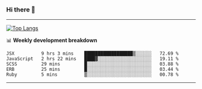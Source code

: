 ### Hi there 👋

-------
[![Top Langs](https://github-readme-stats.vercel.app/api/top-langs/?username=ashish-r)](https://github.com/anuraghazra/github-readme-stats)

📊 **Weekly development breakdown**
<!--START_SECTION:waka-->
```text
JSX          9 hrs 3 mins    ██████████████████▒░░░░░░   72.69 % 
JavaScript   2 hrs 22 mins   ████▓░░░░░░░░░░░░░░░░░░░░   19.11 % 
SCSS         29 mins         █░░░░░░░░░░░░░░░░░░░░░░░░   03.88 % 
ERB          25 mins         █░░░░░░░░░░░░░░░░░░░░░░░░   03.44 % 
Ruby         5 mins          ▒░░░░░░░░░░░░░░░░░░░░░░░░   00.78 % 
```
<!--END_SECTION:waka-->
-------

<!--
**ashish-r/ashish-r** is a ✨ _special_ ✨ repository because its `README.md` (this file) appears on your GitHub profile.

Here are some ideas to get you started:

- 🔭 I’m currently working on ...
- 🌱 I’m currently learning ...
- 👯 I’m looking to collaborate on ...
- 🤔 I’m looking for help with ...
- 💬 Ask me about ...
- 📫 How to reach me: ...
- 😄 Pronouns: ...
- ⚡ Fun fact: ...
-->
